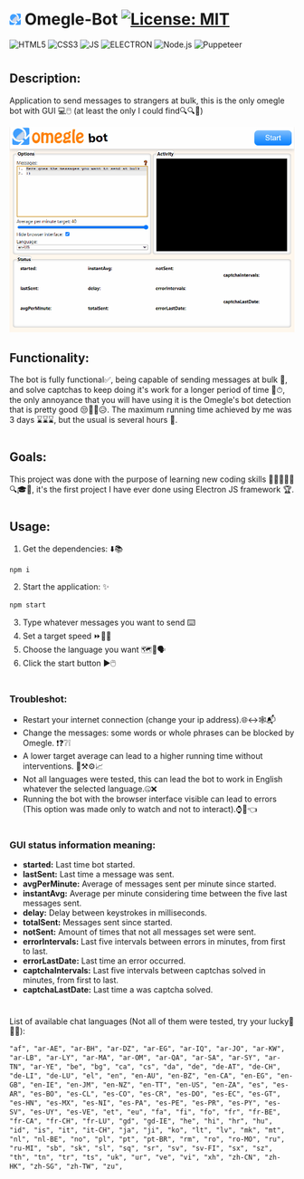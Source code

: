 # <img src="logocropped.png" alt="logo" style="height: 20px;"> Omegle-Bot [![License: MIT](https://img.shields.io/badge/License-MIT-yellow.svg)](https://opensource.org/licenses/MIT)
![HTML5](https://img.shields.io/badge/HTML5-E34F26?style=for-the-badge&logo=html5&logoColor=white)
![CSS3](https://img.shields.io/badge/CSS3-1572B6?style=for-the-badge&logo=css3&logoColor=white)
![JS](https://img.shields.io/badge/JavaScript-323330?style=for-the-badge&logo=javascript&logoColor=F7DF1E)
![ELECTRON](https://img.shields.io/badge/Electron-2B2E3A?style=for-the-badge&logo=electron&logoColor=9FEAF9)
![Node.js](https://img.shields.io/badge/Node.js-339933?style=for-the-badge&logo=nodedotjs&logoColor=white)
![Puppeteer](https://img.shields.io/badge/Puppeteer-40B5A4?style=for-the-badge&logo=Puppeteer&logoColor=white)
#
## Description:
Application to send messages to strangers at bulk, this is the only omegle bot with GUI 💻🖱️ (at least the only I could find🔍🔍🚫)

![Omegle-Bot GUI](demo.gif)
## Functionality:
The bot is fully functional✅, being capable of sending messages at bulk 💬, and solve captchas to keep doing it's work for a longer period of time 🤖⏱, the only annoyance that you will have using it is the Omegle's bot detection that is pretty good 😒🤦‍♂️😥. The maximum running time achieved by me was 3 days ⌛⌛⌛, but the usual is several hours 🤔.
#
## Goals:
This project was done with the purpose of learning new coding skills  👨‍💻🐱‍💻🚀🔍🎓🤓, it's the first project I have ever done using Electron JS framework 🏆.
#
## Usage:  
1. Get the dependencies: ⬇️📚
```
npm i
```  
2. Start the application: ✨
```
npm start
```
3. Type whatever messages you want to send ⌨️
4. Set a target speed ⏩🏃‍♂️
5. Choose the language you want 🗺️👅🗣️
6. Click the start button ▶️🖱️
#
### Troubleshot:   
* Restart your internet connection (change your ip address).🌐↔️🕸️📬
* Change the messages: some words or whole phrases can be blocked by Omegle. ❗❓❔❕
* A lower target average can lead to a higher running time without interventions. 🔧⚒️⚙️📈
* Not all languages were tested, this can lead the bot to work in English whatever the selected language.🤐❌
* Running the bot with the browser interface visible can lead to errors (This option was made only to watch and not to interact).⌚🚫👈
#
### GUI status information meaning:
*  **started:** Last time bot started.
*  **lastSent:** Last time a message was sent.
*  **avgPerMinute:** Average of messages sent per minute since started.
* **instantAvg:** Average per minute considering time between the five last messages sent.
* **delay:** Delay between keystrokes in milliseconds.
* **totalSent:** Messages sent since started.
* **notSent:** Amount of times that not all messages set were sent.
* **errorIntervals:** Last five intervals between errors in minutes, from first to last.
* **errorLastDate:** Last time an error occurred.
* **captchaIntervals:** Last five intervals between captchas solved in minutes, from first to last.
* **captchaLastDate:** Last time a was captcha solved.
#
List of available chat languages (Not all of them were tested, try your lucky🤞🥠🍀):  

    "af", "ar-AE", "ar-BH", "ar-DZ", "ar-EG", "ar-IQ", "ar-JO", "ar-KW", "ar-LB", "ar-LY", "ar-MA", "ar-OM", "ar-QA", "ar-SA", "ar-SY", "ar-TN", "ar-YE", "be", "bg", "ca", "cs", "da", "de", "de-AT", "de-CH", "de-LI", "de-LU", "el", "en", "en-AU", "en-BZ", "en-CA", "en-EG", "en-GB", "en-IE", "en-JM", "en-NZ", "en-TT", "en-US", "en-ZA", "es", "es-AR", "es-BO", "es-CL", "es-CO", "es-CR", "es-DO", "es-EC", "es-GT", "es-HN", "es-MX", "es-NI", "es-PA", "es-PE", "es-PR", "es-PY", "es-SV", "es-UY", "es-VE", "et", "eu", "fa", "fi", "fo", "fr", "fr-BE", "fr-CA", "fr-CH", "fr-LU", "gd", "gd-IE", "he", "hi", "hr", "hu", "id", "is", "it", "it-CH", "ja", "ji", "ko", "lt", "lv", "mk", "mt", "nl", "nl-BE", "no", "pl", "pt", "pt-BR", "rm", "ro", "ro-MO", "ru", "ru-MI", "sb", "sk", "sl", "sq", "sr", "sv", "sv-FI", "sx", "sz", "th", "tn", "tr", "ts", "uk", "ur", "ve", "vi", "xh", "zh-CN", "zh-HK", "zh-SG", "zh-TW", "zu", 
